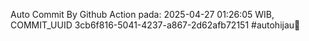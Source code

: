 Auto Commit By Github Action pada: 2025-04-27 01:26:05 WIB, COMMIT_UUID 3cb6f816-5041-4237-a867-2d62afb72151 #autohijau🗿
